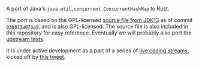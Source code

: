 A port of Java's `java.util.concurrent.ConcurrentHashMap` to Rust.

The port is based on the GPL-licensed [source file from JDK13] as of
commit [`0368f3a073a9`], and is also GPL-licensed. The source file is
also included in this repository for easy reference. Eventually we will
probably also port the [upstream tests].

It is under active development as a part of a series of [live coding
streams], kicked off by [this tweet].

  [source file from JDK13]: https://hg.openjdk.java.net/jdk/jdk13/file/tip/src/java.base/share/classes/java/util/concurrent/ConcurrentHashMap.java
  [`0368f3a073a9`]: https://hg.openjdk.java.net/jdk/jdk13/file/0368f3a073a9/src/java.base/share/classes/java/util/concurrent/ConcurrentHashMap.java
  [live coding streams]: https://www.youtube.com/c/JonGjengset
  [this tweet]: https://twitter.com/jonhoo/status/1194969578855714816
  [upstream tests]: https://hg.openjdk.java.net/jdk/jdk13/file/tip/test/jdk/java/util/concurrent/ConcurrentHashMap
